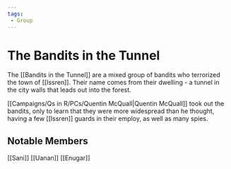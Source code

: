```yaml
---
tags:
 - Group
---
```


# The Bandits in the Tunnel

The [[Bandits in the Tunnel]] are a mixed group of bandits who terrorized the town of [[Issren]]. Their name comes from their dwelling - a tunnel in the city walls that leads out into the forest.

[[Campaigns/Qs in R/PCs/Quentin McQuall|Quentin McQuall]] took out the bandits, only to learn that they were more widespread than he thought, having a few [[Issren]] guards in their employ, as well as many spies.

## Notable Members

[[Sani]]
[[Uanan]]
[[Enugar]]